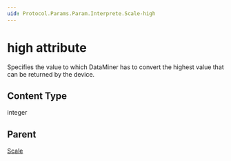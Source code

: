 ```yaml
---
uid: Protocol.Params.Param.Interprete.Scale-high
---
```


# high attribute

Specifies the value to which DataMiner has to convert the highest value that can be returned by the device.

## Content Type

integer

## Parent

[Scale](xref:Protocol.Params.Param.Interprete.Scale)
